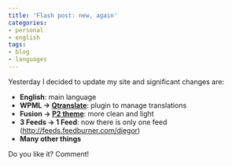 ```yaml
---
title: 'Flash post: new, again'
categories:
- personal
- english
tags:
- blog
- languages
---
```

Yesterday I decided to update my site and significant changes are:

  * **English**: main language
  * **WPML -> [Qtranslate](http://www.qianqin.de/qtranslate/)**: plugin to manage translations
  * **Fusion -> [P2 theme](http://p2theme.com/)**: more clean and light
  * **3 Feeds -> 1 Feed**: now there is only one feed (<http://feeds.feedburner.com/diegor>)
  * **Many other things**
  
Do you like it? Comment!
